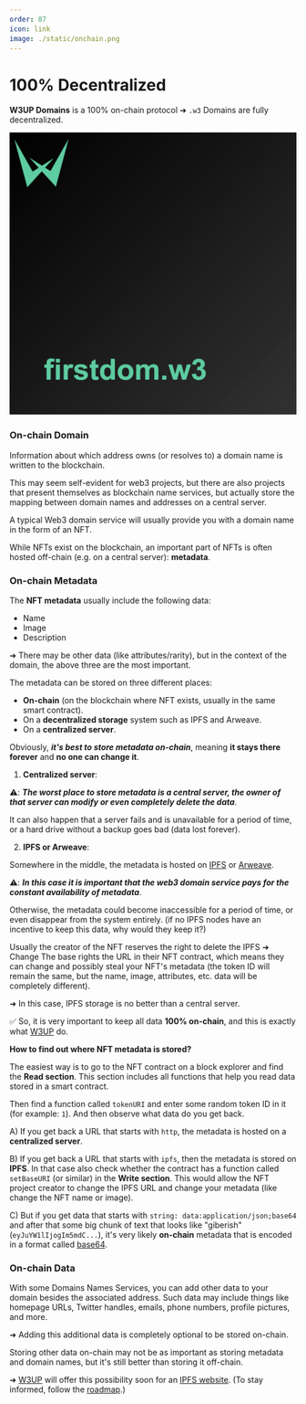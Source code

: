```yaml
---
order: 87
icon: link
image: ./static/onchain.png
---
```


# 100% Decentralized

**W3UP Domains** is a 100% on-chain protocol ➜ `.w3` Domains are fully decentralized.

![](./static/firstdom.png)

### On-chain Domain

Information about which address owns (or resolves to) a domain name is written to the blockchain.

This may seem self-evident for web3 projects, but there are also projects that present themselves as blockchain name services, but actually store the mapping between domain names and addresses on a central server.

A typical Web3 domain service will usually provide you with a domain name in the form of an NFT. 

While NFTs exist on the blockchain, an important part of NFTs is often hosted off-chain (e.g. on a central server): **metadata**.

### On-chain Metadata

The **NFT metadata** usually include the following data:

- Name
- Image
- Description

➜ There may be other data (like attributes/rarity), but in the context of the domain, the above three are the most important.

The metadata can be stored on three different places:

- **On-chain** (on the blockchain where NFT exists, usually in the same smart contract).
- On a **decentralized storage** system such as IPFS and Arweave.
- On a **centralized server**.

Obviously, ***it's best to store metadata on-chain***, meaning **it stays there forever** and **no one can change it**. 

1. **Centralized server**:

⚠️: ***The worst place to store metadata is a central server, the owner of that server can modify or even completely delete the data***. 

It can also happen that a server fails and is unavailable for a period of time, or a hard drive without a backup goes bad (data lost forever). 

2. **IPFS or Arweave**:

Somewhere in the middle, the metadata is hosted on [IPFS](https://ipfs.io/) or [Arweave](https://www.arweave.org/). 

⚠️: ***In this case it is important that the web3 domain service pays for the constant availability of metadata***. 

Otherwise, the metadata could become inaccessible for a period of time, or even disappear from the system entirely. (if no IPFS nodes have an incentive to keep this data, why would they keep it?) 

Usually the creator of the NFT reserves the right to delete the IPFS ➜ Change The base rights the URL in their NFT contract, which means they can change and possibly steal your NFT's metadata (the token ID will remain the same, but the name, image, attributes, etc. data will be completely different). 

➜ In this case, IPFS storage is no better than a central server.

✅ So, it is very important to keep all data **100% on-chain**, and this is exactly what [W3UP](https://app.w3up.cc/) do.

**How to find out where NFT metadata is stored?**

The easiest way is to go to the NFT contract on a block explorer and find the **Read section**. This section includes all functions that help you read data stored in a smart contract. 

Then find a function called `tokenURI` and enter some random token ID in it (for example: `1`). And then observe what data do you get back.

A) If you get back a URL that starts with `http`, the metadata is hosted on a **centralized server**.

B) If you get back a URL that starts with `ipfs`, then the metadata is stored on **IPFS**. In that case also check whether the contract has a function called `setBaseURI` (or similar) in the **Write section**. This would allow the NFT project creator to change the IPFS URL and change your metadata (like change the NFT name or image).

C) But if you get data that starts with `string: data:application/json;base64` and after that some big chunk of text that looks like "giberish" (`eyJuYW1lIjogIm5mdC...`), it's very likely **on-chain** metadata that is encoded in a format called [base64](https://www.base64decode.org/).

### On-chain Data

With some Domains Names Services, you can add other data to your domain besides the associated address. Such data may include things like homepage URLs, Twitter handles, emails, phone numbers, profile pictures, and more. 

➜ Adding this additional data is completely optional to be stored on-chain.

Storing other data on-chain may not be as important as storing metadata and domain names, but it's still better than storing it off-chain.

➜ [W3UP](https://w3up.cc) will offer this possibility soon for an [IPFS website](./ipfs.md). (To stay informed, follow the [roadmap](./roadmap.md).)